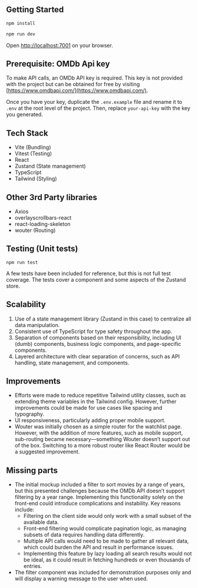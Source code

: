 ## Getting Started

```bash
npm install
```

```bash
npm run dev
```

Open [http://localhost:7001](http://localhost:7001) on your browser.

## Prerequisite: OMDb Api key

To make API calls, an OMDb API key is required. This key is not provided with the project but can be obtained for free by visiting [https://www.omdbapi.com/](https://www.omdbapi.com/).

Once you have your key, duplicate the `.env.example` file and rename it to `.env` at the root level of the project. Then, replace `your-api-key` with the key you generated.

## Tech Stack

-   Vite (Bundling)
-   Vitest (Testing)
-   React
-   Zustand (State management)
-   TypeScript
-   Tailwind (Styling)

## Other 3rd Party libraries

-   Axios
-   overlayscrollbars-react
-   react-loading-skeleton
-   wouter (Routing)

## Testing (Unit tests)

`npm run test`

A few tests have been included for reference, but this is not full test coverage. The tests cover a component and some aspects of the Zustand store.

## Scalability

1. Use of a state management library (Zustand in this case) to centralize all data manipulation.
2. Consistent use of TypeScript for type safety throughout the app.
3. Separation of components based on their responsibility, including UI (dumb) components, business logic components, and page-specific components.
4. Layered architecture with clear separation of concerns, such as API handling, state management, and components.

## Improvements

-   Efforts were made to reduce repetitive Tailwind utility classes, such as extending theme variables in the Tailwind config. However, further improvements could be made for use cases like spacing and typography.
-   UI responsiveness, particularly adding proper mobile support.
-   Wouter was initially chosen as a simple router for the watchlist page. However, with the addition of more features, such as mobile support, sub-routing became necessary—something Wouter doesn’t support out of the box. Switching to a more robust router like React Router would be a suggested improvement.

## Missing parts

-   The initial mockup included a filter to sort movies by a range of years, but this presented challenges because the OMDb API doesn’t support filtering by a year range. Implementing this functionality solely on the front-end could introduce complications and instability. Key reasons include:
    -   Filtering on the client side would only work with a small subset of the available data.
    -   Front-end filtering would complicate pagination logic, as managing subsets of data requires handling data differently.
    -   Multiple API calls would need to be made to gather all relevant data, which could burden the API and result in performance issues.
    -   Implementing this feature by lazy loading all search results would not be ideal, as it could result in fetching hundreds or even thousands of entries.
-   The filter component was included for demonstration purposes only and will display a warning message to the user when used.
